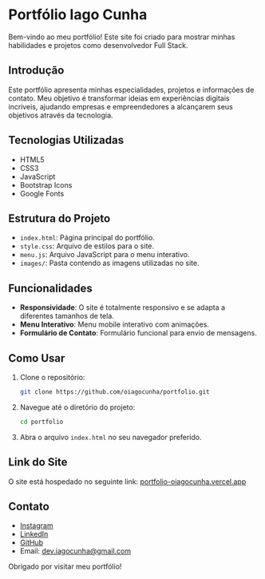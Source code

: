 # Portfólio Iago Cunha

Bem-vindo ao meu portfólio! Este site foi criado para mostrar minhas habilidades e projetos como desenvolvedor Full Stack.

## Introdução

Este portfólio apresenta minhas especialidades, projetos e informações de contato. Meu objetivo é transformar ideias em experiências digitais incríveis, ajudando empresas e empreendedores a alcançarem seus objetivos através da tecnologia.

## Tecnologias Utilizadas

- HTML5
- CSS3
- JavaScript
- Bootstrap Icons
- Google Fonts

## Estrutura do Projeto

- `index.html`: Página principal do portfólio.
- `style.css`: Arquivo de estilos para o site.
- `menu.js`: Arquivo JavaScript para o menu interativo.
- `images/`: Pasta contendo as imagens utilizadas no site.

## Funcionalidades

- **Responsividade**: O site é totalmente responsivo e se adapta a diferentes tamanhos de tela.
- **Menu Interativo**: Menu mobile interativo com animações.
- **Formulário de Contato**: Formulário funcional para envio de mensagens.

## Como Usar

1. Clone o repositório:
    ```sh
    git clone https://github.com/oiagocunha/portfolio.git
    ```
2. Navegue até o diretório do projeto:
    ```sh
    cd portfolio
    ```
3. Abra o arquivo `index.html` no seu navegador preferido.

## Link do Site

O site está hospedado no seguinte link: [portfolio-oiagocunha.vercel.app](https://portfolio-oiagocunha.vercel.app)

## Contato

- [Instagram](https://www.instagram.com/oiagocunha/)
- [LinkedIn](https://www.linkedin.com/in/oiagocunha/)
- [GitHub](https://github.com/oiagocunha)
- Email: [dev.iagocunha@gmail.com](mailto:dev.iagocunha@gmail.com)

Obrigado por visitar meu portfólio!
